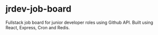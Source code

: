 # jrdev-job-board

Fullstack job board for junior developer roles using Github API. Built using React, Express, Cron and Redis.